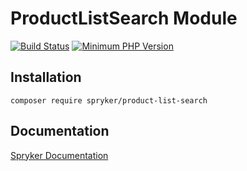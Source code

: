 # ProductListSearch Module
[![Build Status](https://travis-ci.org/spryker/product-list-search.svg)](https://travis-ci.org/spryker/product-list-search)
[![Minimum PHP Version](https://img.shields.io/badge/php-%3E%3D%207.3-8892BF.svg)](https://php.net/)

## Installation

```
composer require spryker/product-list-search
```

## Documentation

[Spryker Documentation](https://academy.spryker.com/developing_with_spryker/module_guide/modules.html)
